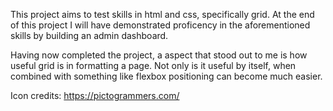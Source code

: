 This project aims to test skills in html and css, specifically grid. At the end of this project I will have demonstrated proficency in the aforementioned skills by building an admin dashboard.

Having now completed the project, a aspect that stood out to me is how useful grid is in formatting a page. Not only is it useful by itself, when combined with something like flexbox positioning can become much easier.

Icon credits: https://pictogrammers.com/

